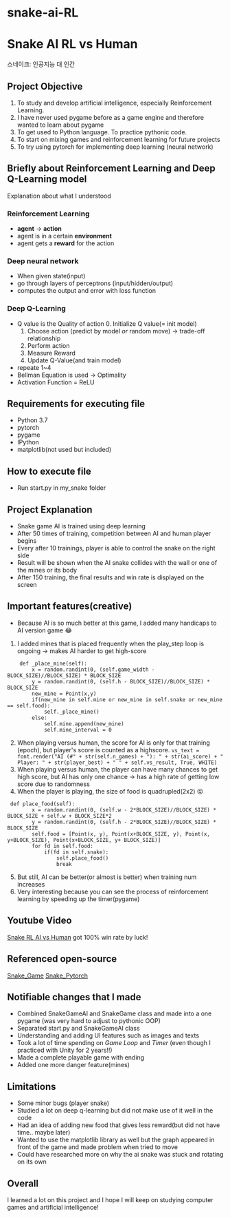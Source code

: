 # snake-ai-RL
# Snake AI RL vs Human
스네이크: 인공지능 대 인간

## Project Objective
1. To study and develop artificial intelligence, especially Reinforcement Learning.
2. I have never used pygame before as a game engine and therefore wanted to learn about pygame
3. To get used to Python language. To practice pythonic code.
4. To start on mixing games and reinforcement learning for future projects
5. To try using pytorch for implementing deep learning (neural network)

## Briefly about Reinforcement Learning and Deep Q-Learning model
Explanation about what I understood
### Reinforcement Learning
- **agent** -> **action**
- agent is in a certain **environment**
- agent gets a **reward** for the action
### Deep neural network
- When given state(input)
- go through layers of perceptrons (input/hidden/output)
- computes the output and error with loss function
### Deep Q-Learning
- Q value is the Quality of action
  0. Initialize Q value(= init model)
  1. Choose action (predict by model *or* random move) -> trade-off relationship
  2. Perform action
  3. Measure Reward
  4. Update Q-Value(and train model)
- repeate 1~4
- Bellman Equation is used -> Optimality
- Activation Function = ReLU

## Requirements for executing file
- Python 3.7
- pytorch
- pygame
- IPython
- matplotlib(not used but included)

## How to execute file
- Run start.py in my_snake folder

## Project Explanation
- Snake game AI is trained using deep learning
- After 50 times of training, competition between AI and human player begins
- Every after 10 trainings, player is able to control the snake on the right side
- Result will be shown when the AI snake collides with the wall or one of the mines or its body
- After 150 training, the final results and win rate is displayed on the screen

## Important features(creative)
- Because AI is so much better at this game, I added many handicaps to AI version game :joy:
1. I added mines that is placed frequently when the play_step loop is ongoing -> makes AI harder to get high-score
```
    def _place_mine(self):
        x = random.randint(0, (self.game_width - BLOCK_SIZE)//BLOCK_SIZE) * BLOCK_SIZE
        y = random.randint(0, (self.h - BLOCK_SIZE)//BLOCK_SIZE) * BLOCK_SIZE
        new_mine = Point(x,y)
        if(new_mine in self.mine or new_mine in self.snake or new_mine == self.food):
            self._place_mine()
        else:
            self.mine.append(new_mine)
            self.mine_interval = 0
```
2. When playing versus human, the score for AI is only for that training (epoch), but player's score is counted as a highscore.
`vs_text = font.render("AI (#" + str(self.n_games) + "): " + str(ai_score) + " Player: " + str(player_best) + " " + self.vs_result, True, WHITE)`
3. When playing versus human, the player can have many chances to get high score, but AI has only one chance -> has a high rate of getting low score due to randomness
4. When the player is playing, the size of food is quadrupled(2x2) :stuck_out_tongue:
```
 def place_food(self):
        x = random.randint(0, (self.w - 2*BLOCK_SIZE)//BLOCK_SIZE) * BLOCK_SIZE + self.w + BLOCK_SIZE*2
        y = random.randint(0, (self.h - 2*BLOCK_SIZE)//BLOCK_SIZE) * BLOCK_SIZE
        self.food = [Point(x, y), Point(x+BLOCK_SIZE, y), Point(x, y+BLOCK_SIZE), Point(x+BLOCK_SIZE, y+ BLOCK_SIZE)]
        for fd in self.food:
            if(fd in self.snake):
                self.place_food()
                break
```
5. But still, AI can be better(or almost is better) when training num increases
6. Very interesting because you can see the process of reinforcement learning by speeding up the timer(pygame)

## Youtube Video
[Snake RL AI vs Human](https://youtu.be/ZEw18XKcVQQ)
got 100% win rate by luck!

## Referenced open-source
[Snake_Game](https://github.com/patrickloeber/python-fun/tree/master/snake-pygame)
[Snake_Pytorch](https://github.com/patrickloeber/snake-ai-pytorch)

## Notifiable changes that I made
- Combined SnakeGameAI and SnakeGame class and made into a one pygame (was very hard to adjust to pythonic OOP)
- Separated start.py and SnakeGameAI class
- Understanding and adding UI features such as images and texts
- Took a lot of time spending on *Game Loop* and *Timer* (even though I practiced with Unity for 2 years!!)
- Made a complete playable game with ending
- Added one more danger feature(mines)

## Limitations
- Some minor bugs (player snake)
- Studied a lot on deep q-learning but did not make use of it well in the code
- Had an idea of adding new food that gives less reward(but did not have time.. maybe later)
- Wanted to use the matplotlib library as well but the graph appeared in front of the game and made problem when tried to move
- Could have researched more on why the ai snake was stuck and rotating on its own

## Overall
I learned a lot on this project and I hope I will keep on studying computer games and artificial intelligence!

